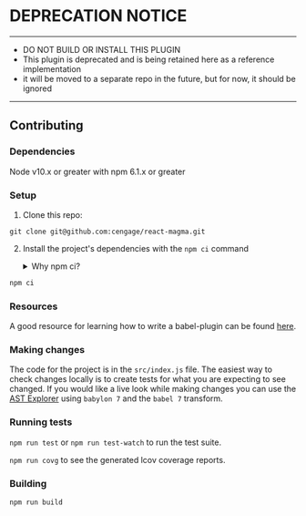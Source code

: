 # DEPRECATION NOTICE

---

- DO NOT BUILD OR INSTALL THIS PLUGIN
- This plugin is deprecated and is being retained here as a reference implementation
- it will be moved to a separate repo in the future, but for now, it should be ignored

---

## Contributing

### Dependencies

Node v10.x or greater with npm 6.1.x or greater

### Setup

1. Clone this repo:

```
git clone git@github.com:cengage/react-magma.git
```

2. Install the project's dependencies with the `npm ci` command

   <details>
     <summary>Why npm ci?</summary>

   Using `npm ci` instead of `npm install` will install dependencies based on `package-lock.json` so you will get specific package versions and it should also speed up the install.

   </details>

```sh
npm ci
```

### Resources

A good resource for learning how to write a babel-plugin can be found [here](https://github.com/jamiebuilds/babel-handbook/blob/master/translations/en/plugin-handbook.md).

### Making changes

The code for the project is in the `src/index.js` file. The easiest way to check changes locally is to create tests for what you are expecting to see changed. If you would like a live look while making changes you can use the [AST Explorer](https://astexplorer.net/) using `babylon 7` and the `babel 7` transform.

### Running tests

`npm run test` or `npm run test-watch` to run the test suite.

`npm run covg` to see the generated lcov coverage reports.

### Building

`npm run build`
